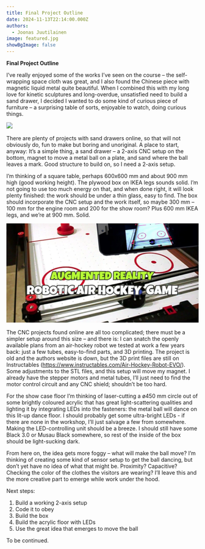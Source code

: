```yaml
---
title: Final Project Outline
date: 2024-11-13T22:14:00.000Z
authors:
  - Joonas Juutilainen
image: featured.jpg
showBgImage: false
---
```

**Final Project Outline** 

I’ve really enjoyed some of the works I’ve seen on the course – the self-wrapping space cloth was great, and I also found the Chinese piece with magnetic liquid metal quite beautiful. When I combined this with my long love for kinetic sculptures and long-overdue, unsatisfied need to build a sand drawer, I decided I wanted to do some kind of curious piece of furniture – a surprising table of sorts, enjoyable to watch, doing curious things.

![](screenshot-2024-11-13-at-21.53.09.png)

There are plenty of projects with sand drawers online, so that will not obviously do, fun to make but boring and unoriginal. A place to start, anyway: It’s a simple thing, a sand drawer – a 2-axis CNC setup on the bottom, magnet to move a metal ball on a plate, and sand where the ball leaves a mark. Good structure to build on, so I need a 2-axis setup.

I’m thinking of a square table, perhaps 600x600 mm and about 900 mm high (good working height). The plywood box on IKEA legs sounds solid. I’m not going to use too much energy on that, and when done right, it will look plenty finished: the work should be under a thin glass, easy to find. The box should incorporate the CNC setup and the work itself, so maybe 300 mm – 100 mm for the engine room and 200 for the show room? Plus 600 mm IKEA legs, and we’re at 900 mm. Solid.

![](screenshot-2024-11-13-at-22.05.47.png)

The CNC projects found online are all too complicated; there must be a simpler setup around this size – and there is: I can snatch the openly available plans from an air-hockey robot we tested at work a few years back: just a few tubes, easy-to-find parts, and 3D printing. The project is old and the authors website is down, but the 3D print files are still on Instructables (https://www.instructables.com/Air-Hockey-Robot-EVO/). Some adjustments to the STL files, and this setup will move my magnet. I already have the stepper motors and metal tubes, I’ll just need to find the motor control circuit and any CNC shield; shouldn’t be too hard.

For the show case floor I’m thinking of laser-cutting a ø450 mm circle out of some brightly coloured acrylic that has great light-scattering qualities and lighting it by integrating LEDs into the fasteners: the metal ball will dance on this lit-up dance floor. I should probably get some ultra-bright LEDs - if there are none in the workshop, I’ll just salvage a few from somewhere. Making the LED-controlling unit should be a breeze. I should still have some Black 3.0 or Musau Black somewhere, so rest of the inside of the box should be light-sucking dark.

From here on, the idea gets more foggy – what will make the ball move? I’m thinking of creating some kind of sensor setup to get the ball dancing, but don’t yet have no idea of what that might be. Proximity? Capacitive? Checking the color of the clothes the visitors are wearing? I’ll leave this and the more creative part to emerge while work under the hood.

Next steps:

1. Build a working 2-axis setup
2. Code it to obey
3. Build the box
4. Build the acrylic floor with LEDs
5. Use the great idea that emerges to move the ball

To be continued.
